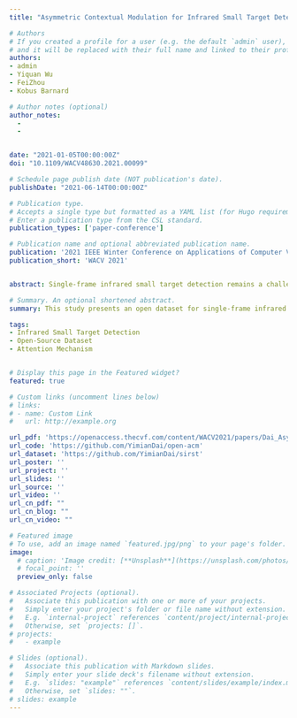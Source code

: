 ```yaml
---
title: "Asymmetric Contextual Modulation for Infrared Small Target Detection"

# Authors
# If you created a profile for a user (e.g. the default `admin` user), write the username (folder name) here
# and it will be replaced with their full name and linked to their profile.
authors:
- admin
- Yiquan Wu
- FeiZhou
- Kobus Barnard

# Author notes (optional)
author_notes:
  - 
  - 


date: "2021-01-05T00:00:00Z"
doi: "10.1109/WACV48630.2021.00099"

# Schedule page publish date (NOT publication's date).
publishDate: "2021-06-14T00:00:00Z"

# Publication type.
# Accepts a single type but formatted as a YAML list (for Hugo requirements).
# Enter a publication type from the CSL standard.
publication_types: ['paper-conference']

# Publication name and optional abbreviated publication name.
publication: '2021 IEEE Winter Conference on Applications of Computer Vision (WACV)'
publication_short: 'WACV 2021'


abstract: Single-frame infrared small target detection remains a challenge not only due to the scarcity of intrinsic target characteristics but also because of lacking a public dataset. In this paper, we first contribute an open dataset with high-quality annotations to advance the research in this field. We also propose an asymmetric contextual modulation module specially designed for detecting infrared small targets. To better highlight small targets, besides a top-down global contextual feedback, we supplement a bottom-up modulation pathway based on point-wise channel attention for exchanging high-level semantics and subtle low-level details. We report ablation studies and comparisons to state-of-the-art methods, where we find that our approach performs significantly better. Our dataset and code are available online.

# Summary. An optional shortened abstract.
summary: This study presents an open dataset for single-frame infrared small target detection and introduces an asymmetric contextual modulation module. This module utilizes a top-down global contextual feedback and a point-wise channel attention-based bottom-up modulation pathway to enhance the detection of infrared small targets.

tags:
- Infrared Small Target Detection
- Open-Source Dataset
- Attention Mechanism


# Display this page in the Featured widget?
featured: true

# Custom links (uncomment lines below)
# links:
# - name: Custom Link
#   url: http://example.org

url_pdf: 'https://openaccess.thecvf.com/content/WACV2021/papers/Dai_Asymmetric_Contextual_Modulation_for_Infrared_Small_Target_Detection_WACV_2021_paper.pdf'
url_code: 'https://github.com/YimianDai/open-acm'
url_dataset: 'https://github.com/YimianDai/sirst'
url_poster: ''
url_project: ''
url_slides: ''
url_source: ''
url_video: ''
url_cn_pdf: ""
url_cn_blog: ""
url_cn_video: ""

# Featured image
# To use, add an image named `featured.jpg/png` to your page's folder.
image:
  # caption: 'Image credit: [**Unsplash**](https://unsplash.com/photos/pLCdAaMFLTE)'
  # focal_point: ''
  preview_only: false

# Associated Projects (optional).
#   Associate this publication with one or more of your projects.
#   Simply enter your project's folder or file name without extension.
#   E.g. `internal-project` references `content/project/internal-project/index.md`.
#   Otherwise, set `projects: []`.
# projects:
#   - example

# Slides (optional).
#   Associate this publication with Markdown slides.
#   Simply enter your slide deck's filename without extension.
#   E.g. `slides: "example"` references `content/slides/example/index.md`.
#   Otherwise, set `slides: ""`.
# slides: example
---
```

